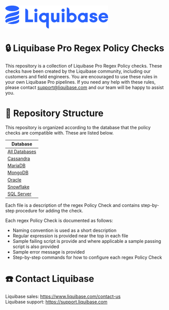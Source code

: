 <p align="left">
  <img src="../img/liquibase.png" alt="Liquibase Logo" title="Liquibase Logo" width="324" height="72">
</p>

# 🔒 Liquibase Pro Regex Policy Checks
This repository is a collection of Liquibase Pro Regex Policy checks. These checks have been created by the Liquibase community, including our customers and field engineers. You are encouraged to use these rules in your own Liquibase Pro pipelines. If you need any help with these rules, please contact support@liquibase.com and our team will be happy to assist you. 

# 📂 Repository Structure
This repository is organized according to the database that the policy checks are compatible with. These are listed below.

| Database |
|----------|
| [All Databases](AnyDB)|
| [Cassandra](Cassandra) |
| [MariaDB](MariaDB) |
| [MongoDB](MongoDB) |
| [Oracle](Oracle) |
| [Snowflake](Snowflake) |
| [SQL Server](SQL&#32;Server) |

Each file is a description of the regex Policy Check and contains step-by-step procedure for adding the check.

Each regex Policy Check is documented as follows: 
- Naming convention is used as a short description
- Regular expression is provided near the top in each file
- Sample failing script is provide and where applicable a sample passing script is also provided
- Sample error message is provided
- Step-by-step commands for how to configure each regex Policy Check

# ☎️ Contact Liquibase
Liquibase sales: https://www.liquibase.com/contact-us<br>
Liquibase support: https://support.liquibase.com